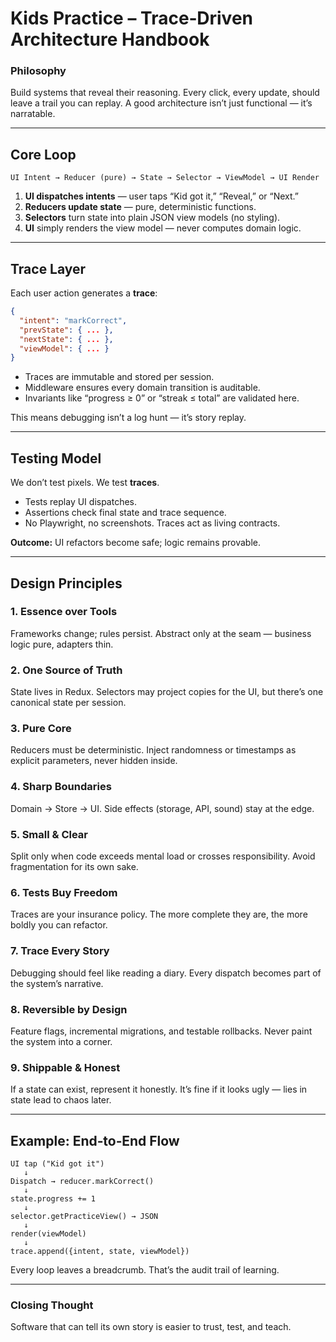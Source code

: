 # Kids Practice – Trace‑Driven Architecture Handbook

### Philosophy
Build systems that reveal their reasoning. Every click, every update, should leave a trail you can replay. A good architecture isn’t just functional — it’s narratable.

---

## Core Loop

```text
UI Intent → Reducer (pure) → State → Selector → ViewModel → UI Render
```

1. **UI dispatches intents** — user taps “Kid got it,” “Reveal,” or “Next.”  
2. **Reducers update state** — pure, deterministic functions.  
3. **Selectors** turn state into plain JSON view models (no styling).  
4. **UI** simply renders the view model — never computes domain logic.

---

## Trace Layer

Each user action generates a **trace**:

```json
{
  "intent": "markCorrect",
  "prevState": { ... },
  "nextState": { ... },
  "viewModel": { ... }
}
```

- Traces are immutable and stored per session.  
- Middleware ensures every domain transition is auditable.  
- Invariants like “progress ≥ 0” or “streak ≤ total” are validated here.  

This means debugging isn’t a log hunt — it’s story replay.

---

## Testing Model

We don’t test pixels. We test **traces**.

- Tests replay UI dispatches.  
- Assertions check final state and trace sequence.  
- No Playwright, no screenshots. Traces act as living contracts.  

**Outcome:** UI refactors become safe; logic remains provable.

---

## Design Principles

### 1. Essence over Tools  
Frameworks change; rules persist. Abstract only at the seam — business logic pure, adapters thin.

### 2. One Source of Truth  
State lives in Redux. Selectors may project copies for the UI, but there’s one canonical state per session.

### 3. Pure Core  
Reducers must be deterministic. Inject randomness or timestamps as explicit parameters, never hidden inside.

### 4. Sharp Boundaries  
Domain → Store → UI. Side effects (storage, API, sound) stay at the edge.

### 5. Small & Clear  
Split only when code exceeds mental load or crosses responsibility. Avoid fragmentation for its own sake.

### 6. Tests Buy Freedom  
Traces are your insurance policy. The more complete they are, the more boldly you can refactor.

### 7. Trace Every Story  
Debugging should feel like reading a diary. Every dispatch becomes part of the system’s narrative.

### 8. Reversible by Design  
Feature flags, incremental migrations, and testable rollbacks. Never paint the system into a corner.

### 9. Shippable & Honest  
If a state can exist, represent it honestly. It’s fine if it looks ugly — lies in state lead to chaos later.

---

## Example: End‑to‑End Flow

```text
UI tap ("Kid got it")
   ↓
Dispatch → reducer.markCorrect()
   ↓
state.progress += 1
   ↓
selector.getPracticeView() → JSON
   ↓
render(viewModel)
   ↓
trace.append({intent, state, viewModel})
```

Every loop leaves a breadcrumb. That’s the audit trail of learning.

---

### Closing Thought
Software that can tell its own story is easier to trust, test, and teach.
